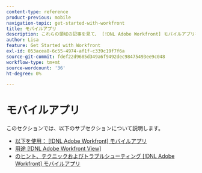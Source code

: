 ```yaml
---
content-type: reference
product-previous: mobile
navigation-topic: get-started-with-workfront
title: モバイルアプリ
description: これらの領域の記事を見て、 [!DNL Adobe Workfront] モバイルアプリを作成します。
author: Lisa
feature: Get Started with Workfront
exl-id: 053acea8-6c55-4974-af1f-c339c19f7f6a
source-git-commit: fdef22d9685d349a6f9492dec98475493ee9c048
workflow-type: tm+mt
source-wordcount: '36'
ht-degree: 0%

---
```


# モバイルアプリ

このセクションでは、以下のサブセクションについて説明します。

* [以下を使用： [!DNL Adobe Workfront] モバイルアプリ](../../workfront-basics/mobile-apps/using-the-workfront-mobile-app/use-the-mobile-app.md)
* [用途 [!DNL Adobe Workfront View]](../../workfront-basics/mobile-apps/using-workfront-view/use-workfront-view.md)
* [のヒント、テクニックおよびトラブルシューティング [!DNL Adobe Workfront] モバイルアプリ](../../workfront-basics/mobile-apps/tips-tricks-and-troubleshooting/tips-tricks-and-troubleshooting-mobile.md)
